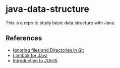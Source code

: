 # java-data-structure
This is a repo to study basic data structure with Java.

## References
- [Ignoring files and Directories in Git](https://linuxize.com/post/gitignore-ignoring-files-in-git/)
- [Lombok for Java](https://www.baeldung.com/intro-to-project-lombok)
- [Introduction to JUnit5](https://www.baeldung.com/junit-5)
